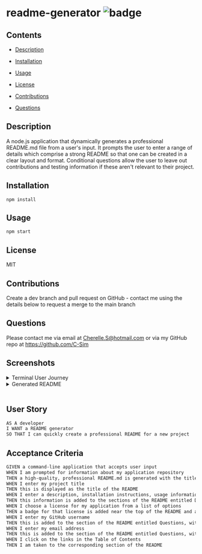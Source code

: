 # readme-generator ![badge](https://img.shields.io/badge/MIT-license-green)

## Contents

- [Description](#description)
- [Installation](#installation)
- [Usage](#usage)
- [License](#license)
- [Contributions](#contributions)

- [Questions](#questions)

## Description

A node.js application that dynamically generates a professional README.md file from a user's input. It prompts the user to enter a range of details which comprise a strong README so that one can be created in a clear layout and format. Conditional questions allow the user to leave out contributions and testing information if these aren't relevant to their project.

## Installation

```
npm install
```

## Usage

```
npm start
```

## License

MIT

## Contributions

Create a dev branch and pull request on GitHub - contact me using the details below to request a merge to the main branch

## Questions

Please contact me via email at Cherelle.S@hotmail.com or via my GitHub repo at https://github.com/C-Sim

## Screenshots

<details>
<summary>Terminal User Journey</summary>

![terminal](./assets/images/portfolio-desktop.png)

</details>

<details>
<summary>Generated README</summary>

![generated-readme](./assets/images/portfolio-mobile.png)

</details>
<br>

## User Story

```md
AS A developer
I WANT a README generator
SO THAT I can quickly create a professional README for a new project
```

## Acceptance Criteria

```md
GIVEN a command-line application that accepts user input
WHEN I am prompted for information about my application repository
THEN a high-quality, professional README.md is generated with the title of my project and sections entitled Description, Table of Contents, Installation, Usage, License, Contributing, Tests, and Questions
WHEN I enter my project title
THEN this is displayed as the title of the README
WHEN I enter a description, installation instructions, usage information, contribution guidelines, and test instructions
THEN this information is added to the sections of the README entitled Description, Installation, Usage, Contributing, and Tests
WHEN I choose a license for my application from a list of options
THEN a badge for that license is added near the top of the README and a notice is added to the section of the README entitled License that explains which license the application is covered under
WHEN I enter my GitHub username
THEN this is added to the section of the README entitled Questions, with a link to my GitHub profile
WHEN I enter my email address
THEN this is added to the section of the README entitled Questions, with instructions on how to reach me with additional questions
WHEN I click on the links in the Table of Contents
THEN I am taken to the corresponding section of the README
```
